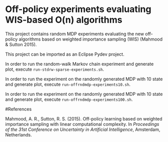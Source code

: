 # Off-policy experiments evaluating WIS-based O(n) algorithms 

This project contains random MDP experiments evaluating the new off-policy algorithms based on weighted importance sampling (WIS) (Mahmood & Sutton 2015).

This project can be imported as an Eclipse Pydev project.

In order to run the random-walk Markov chain experiment and generate plot, execute `run-stdrw-sparse-experiments.sh`.

In order to run the experiment on the randomly generated MDP with 10 state and generate plot, execute `run-offrndmdp-experiments10.sh`.

In order to run the experiment on the randomly generated MDP with 10 state and generate plot, execute `run-offrndmdp-experiments100.sh`.

#References

Mahmood, A. R., Sutton, R. S. (2015). Off-policy learning based on weighted importance sampling with linear computational complexity. In *Proceedings of the 31st Conference on Uncertainty in Artificial Intelligence*, Amsterdam, Netherlands.
